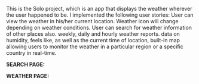 This is the Solo project, which is an app that displays the weather wherever the user happened to be. I implemented the following user stories:
User can view the weather in his/her current location.
Weather icon will change depending on weather conditions.
User can search for weather information of other places also.
weekly, daily and hourly weather reports.
data on humidity, feels like, as well as the current time of location,
built-in map allowing users to monitor the weather in a particular region or a specific country in real-time.

**SEARCH PAGE:**
<!-- 
![Search Page Image](./readme%20Images/searchPage.jpg) -->

**WEATHER PAGE:**

<!-- ![Weather Page Image](./readme%20Images/weather.png) -->
